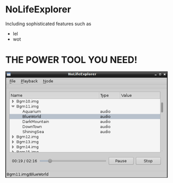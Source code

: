 NoLifeExplorer
==============

Including sophisticated features such as

- lel
- wot

THE POWER TOOL YOU NEED!
========================

![Screen shot](screenshot.png)
